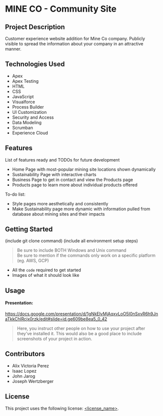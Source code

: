 # MINE CO - Community Site  

## Project Description

Customer experience website addition for Mine Co company.
Publicly visible to spread the information about your company in an attractive manner.

## Technologies Used

* Apex
* Apex Testing
* HTML
* CSS
* JavaScript
* Visualforce
* Process Builder
* UI Customization
* Security and Access
* Data Modeling
* Scrumban
* Experience Cloud

## Features

List of features ready and TODOs for future development
* Home Page with most-popular mining site locations shown dynamically
* Sustainability Page with interactive charts
* Business Page to get in contact and view the Products page
* Products page to learn more about individual products offered

To-do list:
* Style pages more aesthetically and consistently
* Make Sustainability page more dynamic with information pulled from database about mining sites and their impacts

## Getting Started
   
(include git clone command)
(include all environment setup steps)

> Be sure to include BOTH Windows and Unix command  
> Be sure to mention if the commands only work on a specific platform (eg. AWS, GCP)

- All the `code` required to get started
- Images of what it should look like

## Usage

#### Presentation: 
https://docs.google.com/presentation/d/1gNkEIvMjAqxvLoO5I0nSxvR6h9JnaTkkChlRcjx0rzk/edit#slide=id.ge609be8ea5_0_42

> Here, you instruct other people on how to use your project after they’ve installed it. This would also be a good place to include screenshots of your project in action.

## Contributors

* Alix Victoria Perez
* Isaac Lopez
* John Jarog
* Joseph Wertzberger 

## License

This project uses the following license: [<license_name>](<link>).
